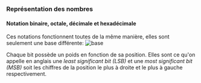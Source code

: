 ### Représentation des nombres
#### Notation binaire, octale, décimale et hexadécimale
Ces notations fonctionnent toutes de la même manière, elles sont seulement une base différente: ![base](base.png)

Chaque bit possède un poids en fonction de sa position. Elles sont ce qu'on appelle en anglais une *least significant bit (LSB)* et une *most significant bit (MSB)* soit les chiffres de la position le plus à droite et le plus à gauche respectivement.